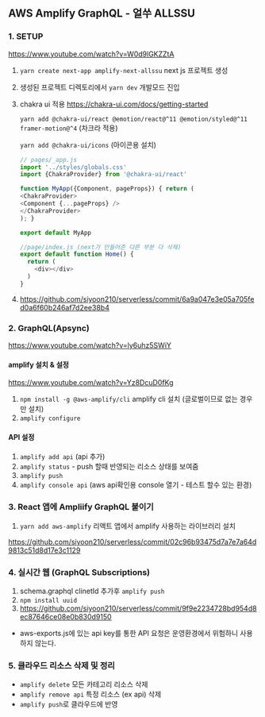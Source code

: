 ##  AWS Amplify GraphQL - 얼쑤 ALLSSU


### 1. SETUP
https://www.youtube.com/watch?v=W0d9lGKZZtA
1. `yarn create next-app amplify-next-allssu` next js 프로젝트 생성 
2. 생성된 프로젝트 디렉토리에서 `yarn dev` 개발모드 진입
3. chakra ui 적용 https://chakra-ui.com/docs/getting-started
   
   `yarn add @chakra-ui/react @emotion/react@^11 @emotion/styled@^11 framer-motion@^4` (차크라 적용)
   
   `yarn add @chakra-ui/icons` (아이콘용 설치)

   ```js
   // pages/_app.js
   import '../styles/globals.css'
   import {ChakraProvider} from '@chakra-ui/react'
   
   function MyApp({Component, pageProps}) { return (
   <ChakraProvider>
   <Component {...pageProps} />
   </ChakraProvider>
   ); }
   
   export default MyApp
   
   ```
   ```js
   //page/index.js (next가 만들어준 다른 부분 다 삭제)
   export default function Home() {
     return (
       <div></div>
     )
   }
   ```
4. https://github.com/siyoon210/serverless/commit/6a9a047e3e05a705fed0a6f60b246af7d2ee38b4

### 2. GraphQL(Apsync)
https://www.youtube.com/watch?v=ly6uhz5SWiY

#### amplify 설치 & 설정
https://www.youtube.com/watch?v=Yz8DcuD0fKg
1. `npm install -g @aws-amplify/cli` amplify cli 설치 (글로벌이므로 없는 경우만 설치)
2. `amplify configure` 

#### API 설정
1. `amplify add api` (api 추가)
2. `amplify status` - push 할때 반영되는 리소스 상태를 보여줌
3. `amplify push`
4. `amplify console api` (aws api확인용 console 열기 - 테스트 할수 있는 환경)

### 3. React 앱에 Ampliify GraphQL 붙이기

1. `yarn add aws-amplify` 리액트 앱에서 amplify 사용하는 라이브러리 설치

https://github.com/siyoon210/serverless/commit/02c96b93475d7a7e7a64d9813c51d8d17e3c1129

### 4. 실시간 웹 (GraphQL Subscriptions)

1. schema.graphql clinetId 추가후 `amplify push`
2. `npm install uuid`
3. https://github.com/siyoon210/serverless/commit/9f9e2234728bd954d8ec87646ce08e0b830d9150

- aws-exports.js에 있는 api key를 통한 API 요청은 운영환경에서 위험하니 사용하지 않는다.

### 5. 클라우드 리소스 삭제 및 정리
- `amplify delete` 모든 카테고리 리소스 삭제
- `amplify remove api` 특정 리소스 (ex api) 삭제
- `amplify push`로 클라우드에 반영
